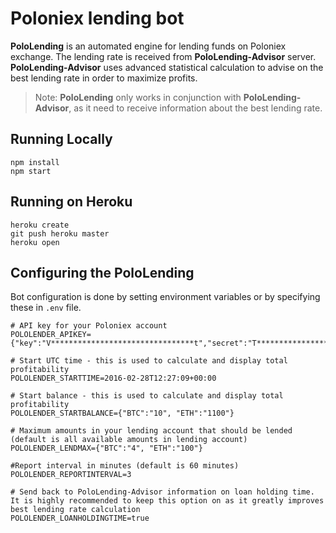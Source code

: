 # Poloniex lending bot

**PoloLending** is an automated engine for lending funds on Poloniex exchange.
The lending rate is received from **PoloLending-Advisor** server. **PoloLending-Advisor** uses advanced statistical calculation to advise on the best lending rate in order to maximize profits.

> Note: **PoloLending** only works in conjunction with **PoloLending-Advisor**, as it need to receive information about the best lending rate.


## Running Locally

```
npm install
npm start
```

## Running on Heroku

```
heroku create
git push heroku master
heroku open
```

## Configuring the PoloLending

Bot configuration is done by setting environment variables or by specifying these in `.env` file.


    # API key for your Poloniex account
    POLOLENDER_APIKEY={"key":"V********************************t","secret":"T************************************u"}
    
    # Start UTC time - this is used to calculate and display total profitability
    POLOLENDER_STARTTIME=2016-02-28T12:27:09+00:00
    
    # Start balance - this is used to calculate and display total profitability
    POLOLENDER_STARTBALANCE={"BTC":"10", "ETH":"1100"}
    
    # Maximum amounts in your lending account that should be lended (default is all available amounts in lending account) 
    POLOLENDER_LENDMAX={"BTC":"4", "ETH":"100"}

    #Report interval in minutes (default is 60 minutes)
    POLOLENDER_REPORTINTERVAL=3
        
    # Send back to PoloLending-Advisor information on loan holding time. It is highly recommended to keep this option on as it greatly improves best lending rate calculation  
    POLOLENDER_LOANHOLDINGTIME=true
